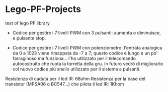 # Lego-PF-Projects
test of lego PF library

- Codice per gestire i 7 livelli PWM con 3 pulsanti: aumenta o diminuisce, e pulsante stop.

- Codice per gestire i 7 livelli PWM con potenziometro: l'entrata analogica da 0 a 1023 viene rimappata da -7 a 7; questo codice è lungo e un po' farraginoso ma funziona... l'ho utilizzato per il telecomando autocostruito che ruota la torretta della gru. In futuro vedrò di migliorarlo col nuovo codice più snello utilizzato per il sistema a pulsanti.

Resistenza di caduta per il led IR: 68ohm
Resistenza per la base del transistor (MPSA06 o BC547...) che pilota il led IR: 1Khom
